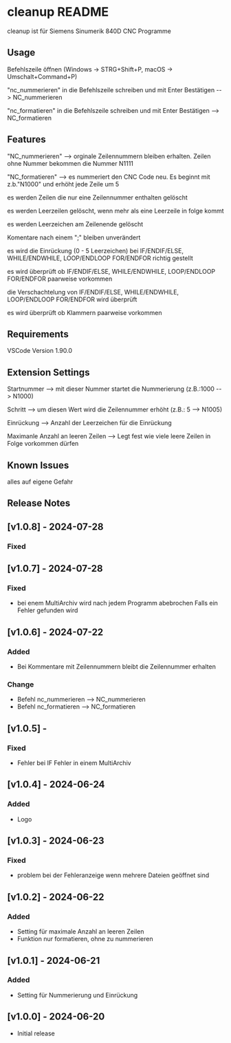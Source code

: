 # cleanup README

cleanup ist für Siemens Sinumerik 840D CNC Programme

## Usage

Befehlszeile öffnen (Windows -> STRG+Shift+P, macOS -> Umschalt+Command+P)

"nc_nummerieren" in die Befehlszeile schreiben und mit Enter Bestätigen --> NC_nummerieren

"nc_formatieren"  in die Befehlszeile schreiben und mit Enter Bestätigen --> NC_formatieren

## Features
"NC_nummerieren" --> orginale Zeilennummern bleiben erhalten. Zeilen ohne Nummer bekommen die Nummer N1111

"NC_formatieren" --> es nummeriert den CNC Code neu. Es beginnt mit z.b."N1000" und erhöht jede Zeile um 5

es werden Zeilen die nur eine Zeilennummer enthalten gelöscht

es werden Leerzeilen gelöscht, wenn mehr als eine Leerzeile in folge kommt

es werden Leerzeichen am Zeilenende gelöscht

Komentare nach einem ";" bleiben unverändert

es wird die Einrückung (0 - 5 Leerzeichen) bei IF/ENDIF/ELSE, WHILE/ENDWHILE, LOOP/ENDLOOP FOR/ENDFOR richtig gestellt

es wird überprüft ob IF/ENDIF/ELSE, WHILE/ENDWHILE, LOOP/ENDLOOP FOR/ENDFOR paarweise vorkommen

die Verschachtelung von IF/ENDIF/ELSE, WHILE/ENDWHILE, LOOP/ENDLOOP FOR/ENDFOR wird überprüft

es wird überprüft ob Klammern paarweise vorkommen

## Requirements

VSCode Version 1.90.0

## Extension Settings

Startnummer --> mit dieser Nummer startet die Nummerierung (z.B.:1000 --> N1000)

Schritt --> um diesen Wert wird die Zeilennummer erhöht (z.B.: 5 --> N1005)

Einrückung --> Anzahl der Leerzeichen für die Einrückung

Maximanle Anzahl an leeren Zeilen --> Legt fest wie viele leere Zeilen in Folge vorkommen dürfen


## Known Issues

alles auf eigene Gefahr

## Release Notes

## [v1.0.8] - 2024-07-28
### Fixed

## [v1.0.7] - 2024-07-28
### Fixed
- bei enem MultiArchiv wird nach jedem Programm abebrochen Falls ein Fehler gefunden wird

## [v1.0.6] - 2024-07-22
### Added
- Bei Kommentare mit Zeilennummern bleibt die Zeilennummer erhalten
### Change
- Befehl nc_nummerieren --> NC_nummerieren
- Befehl nc_formatieren --> NC_formatieren

## [v1.0.5] - 
### Fixed
- Fehler bei IF Fehler in einem MultiArchiv

## [v1.0.4] - 2024-06-24
### Added
- Logo

## [v1.0.3] - 2024-06-23
### Fixed
- problem bei der Fehleranzeige wenn mehrere Dateien geöffnet sind

## [v1.0.2] - 2024-06-22
### Added
- Setting für maximale Anzahl an leeren Zeilen
- Funktion nur formatieren, ohne zu nummerieren

## [v1.0.1] - 2024-06-21
### Added
- Setting für Nummerierung und Einrückung

## [v1.0.0] - 2024-06-20
- Initial release

